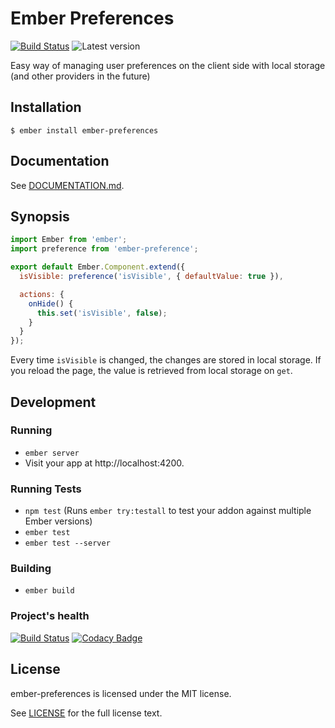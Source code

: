# Ember Preferences

[![Build Status](https://travis-ci.org/san650/ember-preferences.svg?branch=master)](https://travis-ci.org/san650/ember-preferences)
![Latest version](https://img.shields.io/npm/v/ember-preferences.svg)

Easy way of managing user preferences on the client side with local storage (and other providers in the future)

## Installation

```
$ ember install ember-preferences
```

## Documentation

See [DOCUMENTATION.md](./DOCUMENTATION.md).

## Synopsis

```js
import Ember from 'ember';
import preference from 'ember-preference';

export default Ember.Component.extend({
  isVisible: preference('isVisible', { defaultValue: true }),

  actions: {
    onHide() {
      this.set('isVisible', false);
    }
  }
});
```

Every time `isVisible` is changed, the changes are stored in local storage. If you reload the page, the value is retrieved from local storage on `get`.

## Development

### Running

* `ember server`
* Visit your app at http://localhost:4200.

### Running Tests

* `npm test` (Runs `ember try:testall` to test your addon against multiple Ember versions)
* `ember test`
* `ember test --server`

### Building

* `ember build`

### Project's health

[![Build Status](https://travis-ci.org/san650/ember-preferences.svg?branch=master)](https://travis-ci.org/san650/ember-preferences)
[![Codacy Badge](https://api.codacy.com/project/badge/grade/6162adb06a07473cad60cffe3797270c)](https://www.codacy.com/app/san650/ember-preferences)

## License

ember-preferences is licensed under the MIT license.

See [LICENSE](./LICENSE.md) for the full license text.
